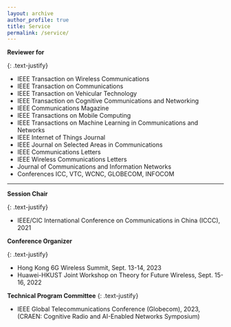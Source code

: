 ```yaml
---
layout: archive
author_profile: true
title: Service
permalink: /service/
---
```


**Reviewer for**

{: .text-justify}
* IEEE Transaction on Wireless Communications
* IEEE Transaction on Communications
* IEEE Transaction on Vehicular Technology 
* IEEE Transaction on Cognitive Communications and Networking 
* IEEE Communications Magazine  
* IEEE Transactions on Mobile Computing 
* IEEE Transactions on Machine Learning in Communications and Networks
* IEEE Internet of Things Journal
* IEEE Journal on Selected Areas in Communications  
* IEEE Communications Letters 
* IEEE Wireless Communications Letters 
* Journal of Communications and Information Networks
* Conferences ICC, VTC, WCNC, GLOBECOM, INFOCOM

---

**Session Chair**

{: .text-justify}
* IEEE/CIC International Conference on Communications in China (ICCC), 2021

**Conference Organizer**

{: .text-justify}
* Hong Kong 6G Wireless Summit, Sept. 13-14, 2023
* Huawei-HKUST Joint Workshop on Theory for Future Wireless, Sept. 15-16, 2022

**Technical Program Committee**
{: .text-justify}
* IEEE Global Telecommunications Conference (Globecom), 2023, (CRAEN: Cognitive Radio and AI-Enabled Networks Symposium)
